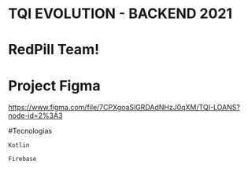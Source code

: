 # TQI EVOLUTION - BACKEND 2021

# RedPill Team!

# Project Figma
https://www.figma.com/file/7CPXgoaSlGRDAdNHzJ0qXM/TQI-LOANS?node-id=2%3A3


#Tecnologias

    Kotlin

    Firebase

